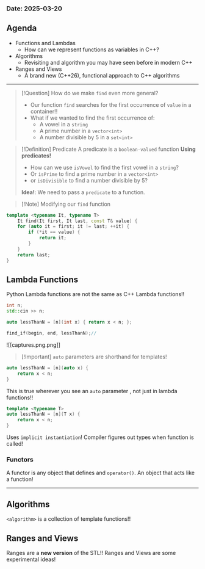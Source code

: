 ### **Date**: 2025-03-20
## Agenda 
- Functions and Lambdas
	- How can we represent functions as variables in C++?
- Algorithms 
	- Revisiting and algorithm you may have seen before in modern C++
- Ranges and Views 
	- A brand new (C++26), functional approach to C++ algorithms 
***
>[!Question] How do we make `find` even more general? 
>- Our function `find` searches for the first occurrence of `value` in a container!!
>- What if we wanted to find the first occurrence of: 
>	- A vowel in a `string`
>	- A prime number in a `vector<int>`
>	- A number divisible by 5 in a `set<int>`

>[!Definition] Predicate
> A predicate is a `boolean-valued` function 
> **Using predicates!**
> - How can we use `isVowel` to find the first vowel in a `string`?
> - Or `isPrime` to find a prime number in a `vector<int>`
> - or `isDivisible` to find a number divisible by 5?
> 
> **Idea!**: We need to pass a `predicate` to a function.

>[!Note] Modifying our `find` function
```cpp
template <typename It, typename T>
	It find(It first, It last, const T& value) {
	for (auto it = first; it != last; ++it) {
		if (*it == value) {
			return it;
		}
	}
	return last;
}
```

## Lambda Functions 
Python Lambda functions are not the same as C++ Lambda functions!!

```cpp
int n;
std::cin >> n;

auto lessThanN = [n](int x) { return x < n; };

find_if(begin, end, lessThanN);//
```

![[captures.png.png]]

>[!Important] `auto` parameters are shorthand for templates!
```cpp
auto lessThanN = [n](auto x) {
	return x < n;
}
```
This is true wherever you see an `auto` parameter , not just in lambda functions!!
```cpp
template <typename T> 
auto lessThanN = [n](T x) {
	return x < n;
}
```
Uses `implicit instantiation`! Compiler figures out types when function is called!


### Functors 
A functor is any object that defines and `operator()`. An object that acts like a function!

***
## Algorithms 
`<algorithm>` is a collection of template functions!!


## Ranges and Views 
Ranges are a **new version** of the STL!! Ranges and Views are some experimental ideas!

